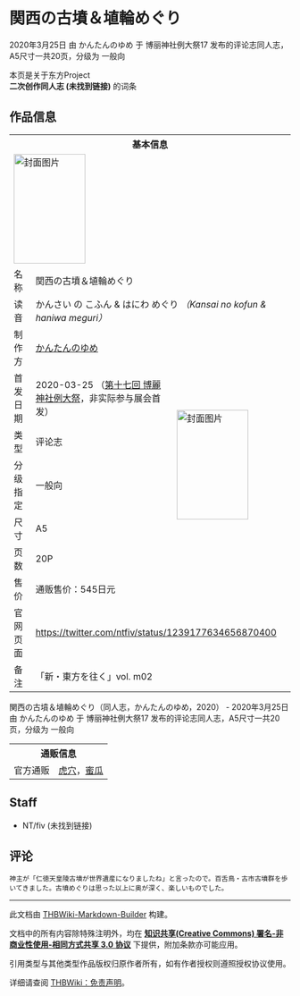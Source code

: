 # 関西の古墳＆埴輪めぐり

<!-- source html: G:\repos\THBWiki-Markdown-Builder\THBWikiMarkdown\Temp\main\8\82\ns0%3A%E9%96%A2%E8%A5%BF%E3%81%AE%E5%8F%A4%E5%A2%B3%EF%BC%86%E5%9F%B4%E8%BC%AA%E3%82%81%E3%81%90%E3%82%8A.html -->

2020年3月25日 由 かんたんのゆめ 于 博丽神社例大祭17 发布的评论志同人志，A5尺寸一共20页，分级为 一般向

本页是关于东方Project  
 **二次创作同人志 (未找到链接)** 的词条
## 作品信息

<table><tbody><tr><th colspan="3">基本信息</th></tr><tr><td class="cover-artwork-mobile" colspan="2"><a href="./文件-関西の古墳＆埴輪めぐり封面.png.md" class="image" title="封面图片"><img alt="封面图片" src="https://upload.thwiki.cc/thumb/2/28/%E9%96%A2%E8%A5%BF%E3%81%AE%E5%8F%A4%E5%A2%B3%EF%BC%86%E5%9F%B4%E8%BC%AA%E3%82%81%E3%81%90%E3%82%8A%E5%B0%81%E9%9D%A2.png/128px-%E9%96%A2%E8%A5%BF%E3%81%AE%E5%8F%A4%E5%A2%B3%EF%BC%86%E5%9F%B4%E8%BC%AA%E3%82%81%E3%81%90%E3%82%8A%E5%B0%81%E9%9D%A2.png" decoding="async" loading="lazy" width="128" height="196" srcset="https://upload.thwiki.cc/thumb/2/28/%E9%96%A2%E8%A5%BF%E3%81%AE%E5%8F%A4%E5%A2%B3%EF%BC%86%E5%9F%B4%E8%BC%AA%E3%82%81%E3%81%90%E3%82%8A%E5%B0%81%E9%9D%A2.png/192px-%E9%96%A2%E8%A5%BF%E3%81%AE%E5%8F%A4%E5%A2%B3%EF%BC%86%E5%9F%B4%E8%BC%AA%E3%82%81%E3%81%90%E3%82%8A%E5%B0%81%E9%9D%A2.png 1.5x, https://upload.thwiki.cc/thumb/2/28/%E9%96%A2%E8%A5%BF%E3%81%AE%E5%8F%A4%E5%A2%B3%EF%BC%86%E5%9F%B4%E8%BC%AA%E3%82%81%E3%81%90%E3%82%8A%E5%B0%81%E9%9D%A2.png/256px-%E9%96%A2%E8%A5%BF%E3%81%AE%E5%8F%A4%E5%A2%B3%EF%BC%86%E5%9F%B4%E8%BC%AA%E3%82%81%E3%81%90%E3%82%8A%E5%B0%81%E9%9D%A2.png 2x" data-file-width="460" data-file-height="705"></a></td>
</tr><tr><td class="label">名称</td><td colspan="2"> 関西の古墳＆埴輪めぐり </td></tr><tr><td class="label">读音</td><td colspan="2"> かんさい の こふん &#38; はにわ めぐり <i>（Kansai no kofun &#38; haniwa meguri）</i> </td></tr><tr><td class="label">制作方</td><td><a href="./かんたんのゆめ.md" title="かんたんのゆめ">かんたんのゆめ</a></td><td class="cover-artwork" rowspan="7" style="min-width:196px;"><a href="./文件-関西の古墳＆埴輪めぐり封面.png.md" class="image" title="封面图片"><img alt="封面图片" src="https://upload.thwiki.cc/thumb/2/28/%E9%96%A2%E8%A5%BF%E3%81%AE%E5%8F%A4%E5%A2%B3%EF%BC%86%E5%9F%B4%E8%BC%AA%E3%82%81%E3%81%90%E3%82%8A%E5%B0%81%E9%9D%A2.png/128px-%E9%96%A2%E8%A5%BF%E3%81%AE%E5%8F%A4%E5%A2%B3%EF%BC%86%E5%9F%B4%E8%BC%AA%E3%82%81%E3%81%90%E3%82%8A%E5%B0%81%E9%9D%A2.png" decoding="async" loading="lazy" width="128" height="196" srcset="https://upload.thwiki.cc/thumb/2/28/%E9%96%A2%E8%A5%BF%E3%81%AE%E5%8F%A4%E5%A2%B3%EF%BC%86%E5%9F%B4%E8%BC%AA%E3%82%81%E3%81%90%E3%82%8A%E5%B0%81%E9%9D%A2.png/192px-%E9%96%A2%E8%A5%BF%E3%81%AE%E5%8F%A4%E5%A2%B3%EF%BC%86%E5%9F%B4%E8%BC%AA%E3%82%81%E3%81%90%E3%82%8A%E5%B0%81%E9%9D%A2.png 1.5x, https://upload.thwiki.cc/thumb/2/28/%E9%96%A2%E8%A5%BF%E3%81%AE%E5%8F%A4%E5%A2%B3%EF%BC%86%E5%9F%B4%E8%BC%AA%E3%82%81%E3%81%90%E3%82%8A%E5%B0%81%E9%9D%A2.png/256px-%E9%96%A2%E8%A5%BF%E3%81%AE%E5%8F%A4%E5%A2%B3%EF%BC%86%E5%9F%B4%E8%BC%AA%E3%82%81%E3%81%90%E3%82%8A%E5%B0%81%E9%9D%A2.png 2x" data-file-width="460" data-file-height="705"></a></td>
</tr><tr><td class="label">首发日期</td><td>2020-03-25&#160;（<a href="/展会作品列表?e=%E5%8D%9A%E4%B8%BD%E7%A5%9E%E7%A4%BE%E4%BE%8B%E5%A4%A7%E7%A5%AD%2317">第十七回 博麗神社例大祭</a>，非实际参与展会首发）</td></tr><tr><td class="label">类型</td><td>评论志</td></tr><tr><td class="label">分级指定</td><td>一般向</td></tr><tr><td class="label">尺寸</td><td>A5</td></tr><tr><td class="label">页数</td><td>20P</td></tr><tr><td class="label">售价</td><td>通贩售价：545日元</td></tr>
<tr><td class="label">官网页面</td><td colspan="2"><a rel="nofollow" class="external free" href="https://twitter.com/ntfiv/status/1239177634656870400">https://twitter.com/ntfiv/status/1239177634656870400</a></td></tr><tr><td class="label">备注</td><td colspan="2">「新・東方を往く」vol. m02</td></tr></tbody></table>

関西の古墳＆埴輪めぐり（同人志，かんたんのゆめ，2020） - 2020年3月25日 由 かんたんのゆめ 于 博丽神社例大祭17 发布的评论志同人志，A5尺寸一共20页，分级为 一般向

<table><tbody><tr><th colspan="3">通贩信息</th></tr><tr><td class="label">官方通贩</td><td colspan="2"><a rel="nofollow" class="external text" href="https://ec.toranoana.jp/tora_r/ec/item/040030821345">虎穴</a>，<a rel="nofollow" class="external text" href="https://www.melonbooks.co.jp/detail/detail.php?product_id=643045">蜜瓜</a></td></tr></tbody></table>


## Staff
- NT/fiv (未找到链接)

## 评论
```
神主が「仁徳天皇陵古墳が世界遺産になりましたね」と言ったので。百舌鳥・古市古墳群を歩いてきました。古墳めぐりは思った以上に奥が深く、楽しいものでした。 
```

  
  

  





---

此文档由 [THBWiki-Markdown-Builder](https://github.com/Delsin-Yu/THBWiki-Markdown-Builder) 构建。

文档中的所有内容除特殊注明外，均在 [**知识共享(Creative Commons) 署名-非商业性使用-相同方式共享 3.0 协议**](https://creativecommons.org/licenses/by-sa/3.0/deed.zh-hans) 下提供，附加条款亦可能应用。

引用类型与其他类型作品版权归原作者所有，如有作者授权则遵照授权协议使用。

详细请查阅 [THBWiki：免责声明](https://thbwiki.cc/THBWiki:%E5%85%8D%E8%B4%A3%E5%A3%B0%E6%98%8E)。

